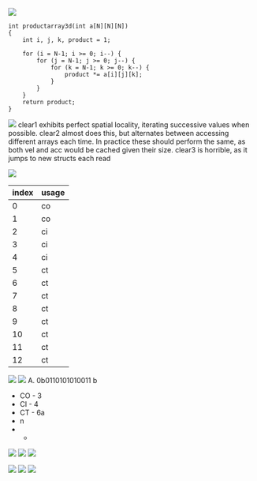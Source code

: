 ![](Pasted%20image%2020240530163242.png)
```
int productarray3d(int a[N][N][N])
{
	int i, j, k, product = 1;

	for (i = N-1; i >= 0; i--) {
		for (j = N-1; j >= 0; j--) {
			for (k = N-1; k >= 0; k--) {
				product *= a[i][j][k];
			}
		}
	}
	return product;
}
```
![](Pasted%20image%2020240530163616.png)
clear1 exhibits perfect spatial locality, iterating successive values when possible. clear2 almost does this, but alternates between accessing different arrays each time. In practice these should perform the same, as both vel and acc would be cached given their size. clear3 is horrible, as it jumps to new structs each read

![](Pasted%20image%2020240530164040.png)

| index | usage |
| ----- | ----- |
| 0     | co    |
| 1     | co    |
| 2     | ci    |
| 3     | ci    |
| 4     | ci    |
| 5     | ct    |
| 6     | ct    |
| 7     | ct    |
| 8     | ct    |
| 9     | ct    |
| 10    | ct    |
| 11    | ct    |
| 12    | ct    |
![](Pasted%20image%2020240530164306.png)
![](Pasted%20image%2020240530164313.png)
A.
0b0110101010011
b
- CO - 3
- CI - 4
- CT - 6a
- n
- -
![](Pasted%20image%2020240530164554.png)
![](Pasted%20image%2020240530164610.png)
![](Pasted%20image%2020240530165056.png)



![](Pasted%20image%2020240530164751.png)
![](Pasted%20image%2020240530164804.png)
![](Pasted%20image%2020240530165117.png)
